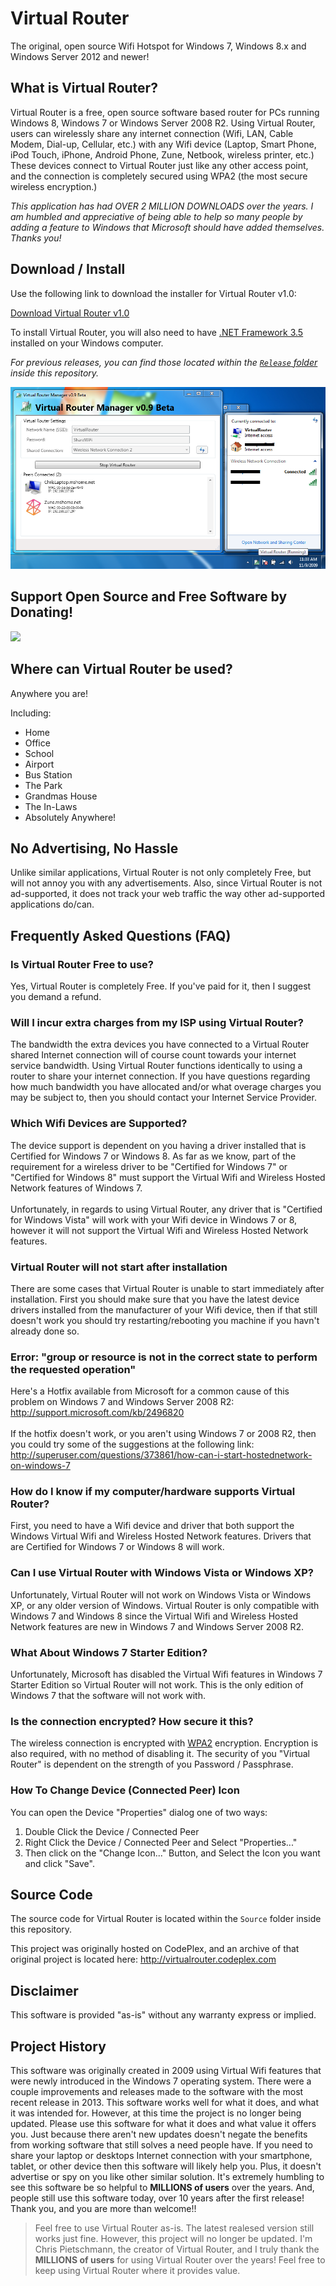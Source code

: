 # Virtual Router

The original, open source Wifi Hotspot for Windows 7, Windows 8.x and Windows Server 2012 and newer!

## What is Virtual Router?

Virtual Router is a free, open source software based router for PCs running Windows 8, Windows 7 or Windows Server 2008 R2. Using Virtual Router, users can wirelessly share any internet connection (Wifi, LAN, Cable Modem, Dial-up, Cellular, etc.) with any Wifi device (Laptop, Smart Phone, iPod Touch, iPhone, Android Phone, Zune, Netbook, wireless printer, etc.) These devices connect to Virtual Router just like any other access point, and the connection is completely secured using WPA2 (the most secure wireless encryption.)

_This application has had OVER 2 MILLION DOWNLOADS over the years. I am humbled and appreciative of being able to help so many people by adding a feature to Windows that Microsoft should have added themselves. Thanks you!_

## Download / Install

Use the following link to download the installer for Virtual Router v1.0:

[Download Virtual Router v1.0](https://raw.githubusercontent.com/crpietschmann/virtualrouter/master/Release/1.0-Stable/VirtualRouterInstaller.msi)

To install Virtual Router, you will also need to have [.NET Framework 3.5](https://www.microsoft.com/net/download/dotnet-framework/net35-sp1) installed on your Windows computer.

*For previous releases, you can find those located within the [`Release` folder](/Release) inside this repository.*

![Virtual Router screenshot](screenshot.png "Virtual Router screenshot")

## Support Open Source and Free Software by Donating!

[![](https://www.paypal.com/en_US/i/btn/btn_donateCC_LG.gif)](https://www.paypal.com/cgi-bin/webscr?cmd=_s-xclick&hosted_button_id=KBL4JKNQ9CXLN)

## Where can Virtual Router be used?

Anywhere you are!

Including:
- Home
- Office
- School
- Airport
- Bus Station
- The Park
- Grandmas House
- The In-Laws
- Absolutely Anywhere!

## No Advertising, No Hassle

Unlike similar applications, Virtual Router is not only completely Free, but will not annoy you with any advertisements. Also, since Virtual Router is not ad-supported, it does not track your web traffic the way other ad-supported applications do/can.

## Frequently Asked Questions (FAQ)

### Is Virtual Router Free to use?
Yes, Virtual Router is completely Free. If you've paid for it, then I suggest you demand a refund.

### Will I incur extra charges from my ISP using Virtual Router?

The bandwidth the extra devices you have connected to a Virtual Router shared Internet connection will of course count towards your internet service bandwidth. Using Virtual Router functions identically to using a router to share your internet connection. If you have questions regarding how much bandwidth you have allocated and/or what overage charges you may be subject to, then you should contact your Internet Service Provider.

### Which Wifi Devices are Supported?
The device support is dependent on you having a driver installed that is Certified for Windows 7 or Windows 8. As far as we know, part of the requirement for a wireless driver to be "Certified for Windows 7" or "Certified for Windows 8" must support the Virtual Wifi and Wireless Hosted Network features of Windows 7.<br /><br />Unfortunately, in regards to using Virtual Router, any driver that is "Certified for Windows Vista" will work with your Wifi device in Windows 7 or 8, however it will not support the Virtual Wifi and Wireless Hosted Network features.

### Virtual Router will not start after installation
There are some cases that Virtual Router is unable to start immediately after installation. First you should make sure that you have the latest device drivers installed from the manufacturer of your Wifi device, then if that still doesn't work you should try restarting/rebooting you machine if you havn't already done so.

### Error: "group or resource is not in the correct state to perform the requested operation"

Here's a Hotfix available from Microsoft for a common cause of this problem on Windows 7 and Windows Server 2008 R2:<br /><a href="http://support.microsoft.com/kb/2496820">http://support.microsoft.com/kb/2496820</a><br /><br />If the hotfix doesn't work, or you aren't using Windows 7 or 2008 R2, then you could try some of the suggestions at the following link:<br /><a href="http://superuser.com/questions/373861/how-can-i-start-hostednetwork-on-windows-7">http://superuser.com/questions/373861/how-can-i-start-hostednetwork-on-windows-7</a>

### How do I know if my computer/hardware supports Virtual Router?

First, you need to have a Wifi device and driver that both support the Windows Virtual Wifi and Wireless Hosted Network features. Drivers that are Certified for Windows 7 or Windows 8 will work.

### Can I use Virtual Router with Windows Vista or Windows XP?</h2>
Unfortunately, Virtual Router will not work on Windows Vista or Windows XP, or any older version of Windows. Virtual Router is only compatible with Windows 7 and Windows 8 since the Virtual Wifi and Wireless Hosted Network features are new in Windows 7 and Windows Server 2008 R2.

### What About Windows 7 Starter Edition?

Unfortunately, Microsoft has disabled the Virtual Wifi features in Windows 7 Starter Edition so Virtual Router will not work. This is the only edition of Windows 7 that the software will not work with.<br />

### Is the connection encrypted? How secure it this?

The wireless connection is encrypted with [WPA2](http://en.wikipedia.org/wiki/Wi-Fi_Protected_Access) encryption. Encryption is also required, with no method of disabling it. The security of you "Virtual Router" is dependent on the strength of you Password / Passphrase.

### How To Change Device (Connected Peer) Icon

You can open the Device "Properties" dialog one of two ways:
1. Double Click the Device / Connected Peer
2. Right Click the Device / Connected Peer and Select "Properties..."
3. Then click on the "Change Icon..." Button, and Select the Icon you want and click "Save".

## Source Code

The source code for Virtual Router is located within the `Source` folder inside this repository.

This project was originally hosted on CodePlex, and an archive of that original project is located here: <http://virtualrouter.codeplex.com>

## Disclaimer

This software is provided "as-is" without any warranty express or implied.

## Project History

This software was originally created in 2009 using Virtual Wifi features that were newly introduced in the Windows 7 operating system. There were a couple improvements and releases made to the software with the most recent release in 2013. This software works well for what it does, and what it was intended for. However, at this time the project is no longer being updated. Please use this software for what it does and what value it offers you. Just because there aren't new updates doesn't negate the benefits from working software that still solves a need people have. If you need to share your laptop or desktops Internet connection with your smartphone, tablet, or other device then this software will likely help you. Plus, it doesn't advertise or spy on you like other similar solution. It's extremely humbling to see this software be so helpful to **MILLIONS of users** over the years. And, people still use this software today, over 10 years after the first release! Thank you, and you are more than welcome!!

> Feel free to use Virtual Router as-is. The latest realesed version still works just fine. However, this project will no longer be updated. I'm Chris Pietschmann, the creator of Virtual Router, and I truly thank the **MILLIONS of users** for using Virtual Router over the years! Feel free to keep using Virtual Router where it provides value.
